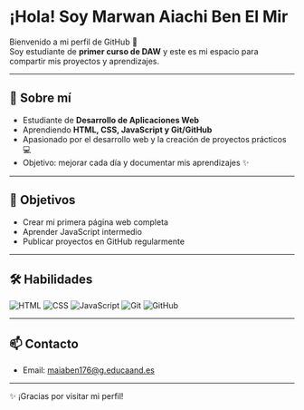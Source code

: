 # ¡Hola! Soy Marwan Aiachi Ben El Mir

Bienvenido a mi perfil de GitHub 🎉  
Soy estudiante de **primer curso de DAW** y este es mi espacio para compartir mis proyectos y aprendizajes.

---

## 🌱 Sobre mí
- Estudiante de **Desarrollo de Aplicaciones Web**  
- Aprendiendo **HTML, CSS, JavaScript y Git/GitHub**  
- Apasionado por el desarrollo web y la creación de proyectos prácticos 💻  
- Objetivo: mejorar cada día y documentar mis aprendizajes ✨

---
## 🎯 Objetivos
- Crear mi primera página web completa
- Aprender JavaScript intermedio
- Publicar proyectos en GitHub regularmente
  


---

## 🛠 Habilidades
![HTML](https://img.shields.io/badge/HTML-E34F26?style=for-the-badge&logo=html5&logoColor=white)
![CSS](https://img.shields.io/badge/CSS-1572B6?style=for-the-badge&logo=css3&logoColor=white)
![JavaScript](https://img.shields.io/badge/JavaScript-F7DF1E?style=for-the-badge&logo=javascript&logoColor=black)
![Git](https://img.shields.io/badge/Git-F05032?style=for-the-badge&logo=git&logoColor=white)
![GitHub](https://img.shields.io/badge/GitHub-181717?style=for-the-badge&logo=github&logoColor=white)

---

## 📫 Contacto 
- Email: maiaben176@g.educaand.es

---

✨ ¡Gracias por visitar mi perfil!
